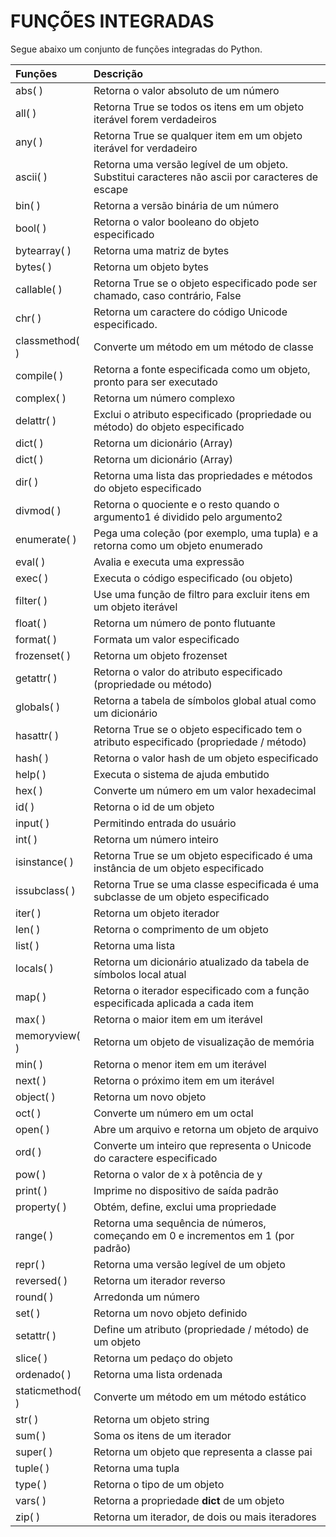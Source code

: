 # FUNÇÕES INTEGRADAS

Segue abaixo um conjunto de funções integradas do Python.

Funções | Descrição | 
:---------     | :------ |
abs( )         | Retorna o valor absoluto de um número |
all( )         | Retorna True se todos os itens em um objeto iterável forem verdadeiros
any( )         | Retorna True se qualquer item em um objeto iterável for verdadeiro
ascii( )       | Retorna uma versão legível de um objeto. Substitui caracteres não ascii por caracteres de escape
bin( )         | Retorna a versão binária de um número
bool( )        | Retorna o valor booleano do objeto especificado
bytearray( )   | Retorna uma matriz de bytes
bytes( )       | Retorna um objeto bytes
callable( )    | Retorna True se o objeto especificado pode ser chamado, caso contrário, False
chr( )         | Retorna um caractere do código Unicode especificado.
classmethod( ) | Converte um método em um método de classe
compile( )     | Retorna a fonte especificada como um objeto, pronto para ser executado
complex( )     | Retorna um número complexo
delattr( )     | Exclui o atributo especificado (propriedade ou método) do objeto especificado
dict( )        | Retorna um dicionário (Array)
dict( )        | Retorna um dicionário (Array)
dir( )         | Retorna uma lista das propriedades e métodos do objeto especificado
divmod( )      | Retorna o quociente e o resto quando o argumento1 é dividido pelo argumento2
enumerate( )   | Pega uma coleção (por exemplo, uma tupla) e a retorna como um objeto enumerado
eval( )        | Avalia e executa uma expressão
exec( )        | Executa o código especificado (ou objeto)
filter( )      | Use uma função de filtro para excluir itens em um objeto iterável
float( )       | Retorna um número de ponto flutuante
format( )      | Formata um valor especificado
frozenset( )   | Retorna um objeto frozenset
getattr( )     | Retorna o valor do atributo especificado (propriedade ou método)
globals( )     | Retorna a tabela de símbolos global atual como um dicionário
hasattr( )     | Retorna True se o objeto especificado tem o atributo especificado (propriedade / método)
hash( )        | Retorna o valor hash de um objeto especificado
help( )        | Executa o sistema de ajuda embutido
hex( )         | Converte um número em um valor hexadecimal
id( )          | Retorna o id de um objeto
input( )       | Permitindo entrada do usuário
int( )         | Retorna um número inteiro
isinstance( )  | Retorna True se um objeto especificado é uma instância de um objeto especificado
issubclass( )  | Retorna True se uma classe especificada é uma subclasse de um objeto especificado
iter( )        | Retorna um objeto iterador
len( )         | Retorna o comprimento de um objeto
list( )        | Retorna uma lista
locals( )      | Retorna um dicionário atualizado da tabela de símbolos local atual
map( )         | Retorna o iterador especificado com a função especificada aplicada a cada item
max( )         | Retorna o maior item em um iterável
memoryview( )  | Retorna um objeto de visualização de memória
min( )         | Retorna o menor item em um iterável
next( )        | Retorna o próximo item em um iterável
object( )      | Retorna um novo objeto
oct( )         | Converte um número em um octal
open( )        | Abre um arquivo e retorna um objeto de arquivo
ord( )         | Converte um inteiro que representa o Unicode do caractere especificado
pow( )         | Retorna o valor de x à potência de y
print( )       | Imprime no dispositivo de saída padrão
property( )    | Obtém, define, exclui uma propriedade
range( )       | Retorna uma sequência de números, começando em 0 e incrementos em 1 (por padrão)
repr( )        | Retorna uma versão legível de um objeto
reversed( )    | Retorna um iterador reverso
round( )       | Arredonda um número
set( )         | Retorna um novo objeto definido
setattr( )     | Define um atributo (propriedade / método) de um objeto
slice( )       | Retorna um pedaço do objeto
ordenado( )    | Retorna uma lista ordenada
staticmethod( )| Converte um método em um método estático
str( )         | Retorna um objeto string
sum( )         | Soma os itens de um iterador
super( )       | Retorna um objeto que representa a classe pai
tuple( )       | Retorna uma tupla
type( )        | Retorna o tipo de um objeto
vars( )        | Retorna a propriedade **dict** de um objeto
zip( )         | Retorna um iterador, de dois ou mais iteradores

